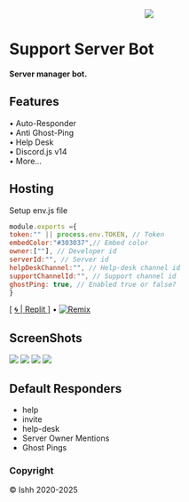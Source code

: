<center><img src="https://capsule-render.vercel.app/api?type=waving&color=gradient&height=200&section=header&text=Support%20Bot&fontSize=80&fontAlignY=35&animation=twinkling&fontColor=gradient" /></center>

# Support Server Bot
__Server manager bot.__

<h2><b>Features</b></h2>
• Auto-Responder<br>
• Anti Ghost-Ping<br>
• Help Desk<br>
• Discord.js v14<br>
• More...


<h2><b>Hosting</b></h2>
Setup   env.js  file

```js
module.exports ={
token:"" || process.env.TOKEN, // Token
embedColor:"#303037",// Embed color
owner:[""], // Developer id
serverId:"", // Server id
helpDeskChannel:"", // Help-desk channel id
supportChannelId:"", // Support channel id
ghostPing: true, // Enabled true or false?
}
```
[ [🌀 | Replit ](https://replit.com/github/AdityaOP2008/Support-Bot-Javascript) ] • [![Remix](https://cdn.glitch.com/2703baf2-b643-4da7-ab91-7ee2a2d00b5b%2Fremix-button.svg)](https://glitch.com/edit/#!/import/github/AdityaOP2008/Support-Bot-Javascript)


<h2>ScreenShots</h2>
<img src="https://cdn.discordapp.com/attachments/1017606741908795476/1026865540595191859/Screenshot_2022-10-04-20-06-51-187_com.discord.png">

<img src="https://cdn.discordapp.com/attachments/1017606741908795476/1026865554667081788/Screenshot_2022-10-04-20-06-24-494_com.discord.png">

<img src="https://cdn.discordapp.com/attachments/1017606741908795476/1026865554277023754/Screenshot_2022-10-04-20-06-35-633_com.discord.png">

<img src="https://cdn.discordapp.com/attachments/1017606741908795476/1026867970573615134/Screenshot_2022-10-04-20-16-33-323_com.discord.png">


## Default Responders
- help
- invite
- help-desk
- Server Owner Mentions
- Ghost Pings

<h3>Copyright</h3>
© Ishh 2020-2025
